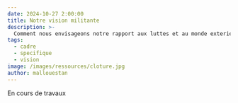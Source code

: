 ```yaml
---
date: 2024-10-27 2:00:00
title: Notre vision militante
description: >-
  Comment nous envisageons notre rapport aux luttes et au monde exterieur du lieu
tags:
  - cadre
  - specifique
  - vision
image: /images/ressources/cloture.jpg
author: mallouestan
---
```


En cours de travaux